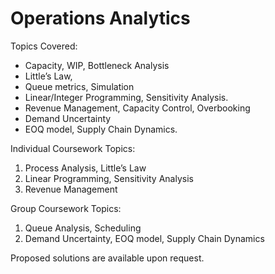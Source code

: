 # Operations Analytics

Topics Covered:

* Capacity, WIP, Bottleneck Analysis
* Little’s Law,
* Queue metrics, Simulation 
* Linear/Integer Programming, Sensitivity Analysis.
* Revenue Management, Capacity Control, Overbooking
* Demand Uncertainty
* EOQ model, Supply Chain Dynamics.

Individual Coursework Topics:

1. Process Analysis, Little’s Law
2. Linear Programming, Sensitivity Analysis
3. Revenue Management

Group Coursework Topics:

1. Queue Analysis, Scheduling
2. Demand Uncertainty, EOQ model, Supply Chain Dynamics

Proposed solutions are available upon request.